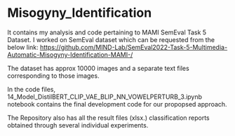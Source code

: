 # Misogyny_Identification
It contains my analysis and code pertaining to MAMI SemEval Task 5 Dataset. 
I worked on SemEval dataset which can be requested from the below link: https://github.com/MIND-Lab/SemEval2022-Task-5-Multimedia-Automatic-Misogyny-Identification-MAMI-/

The dataset has approx 10000 images and a separate text files corresponding to those images. 

In the code files, 14_Model_DistilBERT_CLIP_VAE_BLIP_NN_VOWELPERTURB_3.ipynb notebook contains the final development code for our propopsed approach. 

The Repository also has all the result files (xlsx.) classification reports obtained through several individual experiments.

 
